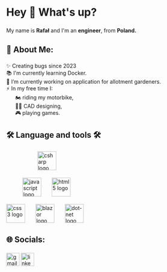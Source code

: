 <h1 align="left">Hey 👋 What's up?</h1>

###
<p align="left">My name is <b>Rafał</b> and I'm an <b>engineer</b>, from <b>Poland.</b><br></p>


<h2 align="left">💫 About Me:</h2>

###
<p align="left">✨ Creating bugs since 2023<br>📚 I'm currently learning Docker.<br>🔭 I’m currently working on application for allotment gardeners.<br> ⚡ In my free time I:<br>
    &nbsp&nbsp&nbsp&nbsp&nbsp 🏍️ riding my motorbike,<br>
    &nbsp&nbsp&nbsp&nbsp&nbsp 👨‍💻 CAD designing,<br>
    &nbsp&nbsp&nbsp&nbsp&nbsp 🎮 playing games.
</p>

<h2 align="left">🛠 Language and tools 🛠</h2>

###

<div align="left">
    <div>
        &nbsp&nbsp&nbsp&nbsp&nbsp&nbsp&nbsp&nbsp&nbsp&nbsp&nbsp&nbsp&nbsp&nbsp&nbsp&nbsp&nbsp&nbsp&nbsp&nbsp
      <img src="https://cdn.jsdelivr.net/gh/devicons/devicon/icons/csharp/csharp-original.svg" height="50" alt="csharp logo"   />
      <img width="20"/>
    </div>
    &nbsp
    <div>
        &nbsp&nbsp&nbsp&nbsp&nbsp&nbsp&nbsp&nbsp&nbsp&nbsp
      <img src="https://cdn.jsdelivr.net/gh/devicons/devicon/icons/javascript/javascript-original.svg" height="50" alt="javascript logo"/>
      <img width="20" />
      <img src="https://cdn.jsdelivr.net/gh/devicons/devicon/icons/html5/html5-original.svg" height="50" alt="html5 logo"  />
      <img width="20" />
    </div>
  &nbsp
       <div>
      <img src="https://cdn.jsdelivr.net/gh/devicons/devicon/icons/css3/css3-original.svg" height="50" alt="css3 logo"  />
      <img width="20" />
      <img src="https://cdn.worldvectorlogo.com/logos/blazor.svg" height="50" alt="blazor logo"  />
      <img width="20" />
      <img src="https://cdn.jsdelivr.net/gh/devicons/devicon/icons/dot-net/dot-net-plain-wordmark.svg" height="50" alt="dot-net logo"  />
      <img width="20" />
    </div>
</div>



<!---
  <img src="https://cdn.jsdelivr.net/gh/devicons/devicon/icons/docker/docker-plain-wordmark.svg" height="40" alt="docker logo"  />
  <img width="12" />
  <img src="https://play-lh.googleusercontent.com/79XugiElwdfdQ1cshhnMgENIV8qVjnfX49m1d8z0FPI_UlvxU1cOWUSK8lPZBPwl6CGu" height="40" alt="d365 logo"  />
  <img width="12" />
--->

<h2 align="left">🌐 Socials:</h2>

###
<div align="left">
  <a href="https://www.youtube.com" target="blank"><img src="https://img.shields.io/static/v1?message=Gmail&logo=gmail&label=&color=D14836&logoColor=white&labelColor=&style=for-the-badge" height="35" alt="gmail logo" /></a>
  <img src="https://img.shields.io/static/v1?message=LinkedIn&logo=linkedin&label=&color=0077B5&logoColor=white&labelColor=&style=for-the-badge" height="35" alt="linkedin logo" href="" />
</div>

<!---
RafalC999/RafalC999 is a ✨ special ✨ repository because its `README.md` (this file) appears on your GitHub profile.
You can click the Preview link to take a look at your changes.
--->
